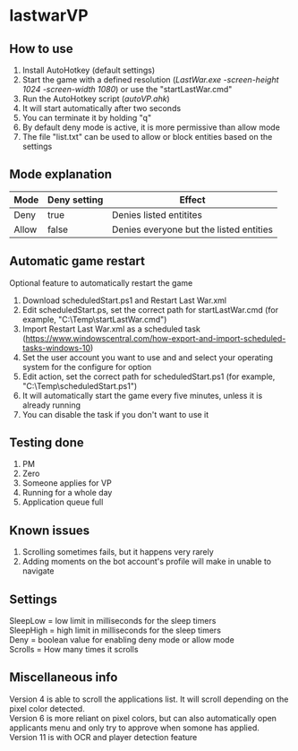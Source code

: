# lastwarVP

## How to use
1) Install AutoHotkey (default settings)
2) Start the game with a defined resolution (_LastWar.exe -screen-height 1024 -screen-width 1080_) or use the "startLastWar.cmd"
3) Run the AutoHotkey script (_autoVP.ahk_)
4) It will start automatically after two seconds
5) You can terminate it by holding "q"
6) By default deny mode is active, it is more permissive than allow mode
7) The file "list.txt" can be used to allow or block entities based on the settings

## Mode explanation

| Mode | Deny setting | Effect |
|----------|----------|----------|
| Deny    | true     | Denies listed entitites     |
| Allow    | false     | Denies everyone but the listed entities     |

## Automatic game restart

Optional feature to automatically restart the game

1) Download scheduledStart.ps1 and Restart Last War.xml
2) Edit scheduledStart.ps, set the correct path for startLastWar.cmd (for example, "C:\Temp\startLastWar.cmd")
3) Import Restart Last War.xml as a scheduled task (https://www.windowscentral.com/how-export-and-import-scheduled-tasks-windows-10)
4) Set the user account you want to use and and select your operating system for the configure for option
5) Edit action, set the correct path for scheduledStart.ps1 (for example, "C:\Temp\scheduledStart.ps1")
6) It will automatically start the game every five minutes, unless it is already running
7) You can disable the task if you don't want to use it

## Testing done

1) PM
2) Zero
3) Someone applies for VP
4) Running for a whole day
5) Application queue full

## Known issues

1) Scrolling sometimes fails, but it happens very rarely
2) Adding moments on the bot account's profile will make in unable to navigate

## Settings

SleepLow = low limit in milliseconds for the sleep timers\
SleepHigh = high limit in milliseconds for the sleep timers\
Deny = boolean value for enabling deny mode or allow mode\
Scrolls = How many times it scrolls

## Miscellaneous info

Version 4 is able to scroll the applications list. It will scroll depending on the pixel color detected.\
Version 6 is more reliant on pixel colors, but can also automatically open applicants menu and only try to approve when somone has applied.\
Version 11 is with OCR and player detection feature

